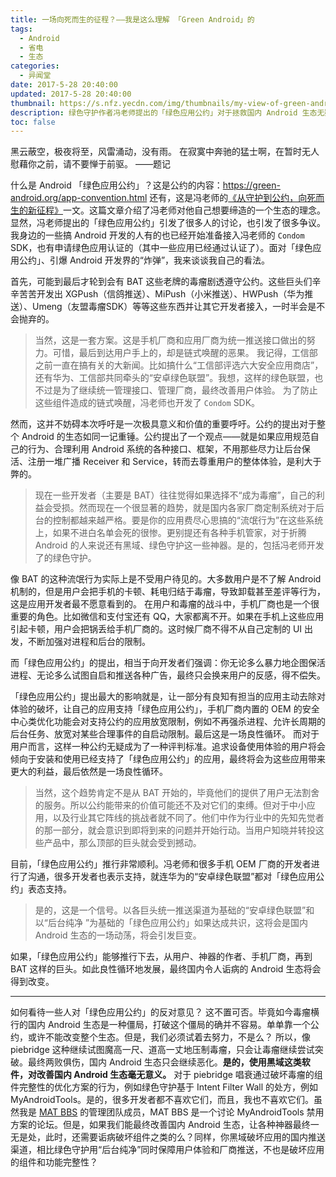 ```yaml
---
title: 一场向死而生的征程？——我是这么理解 「Green Android」的
tags:
  - Android
  - 省电
  - 生态
categories:
  - 异闻堂
date: 2017-5-28 20:40:00
updated: 2017-5-28 20:40:00
thumbnail: https://s.nfz.yecdn.com/img/thumbnails/my-view-of-green-android.png!blogth
description: 绿色守护作者冯老师提出的「绿色应用公约」对于拯救国内 Android 生态无疑是具有很大意义的。「绿色应用公约」很可能能局部改变国内毒瘤横行的现状。
toc: false
---
```


黑云蔽空，极夜将至，风雷涌动，没有雨。 在寂寞中奔驰的猛士啊，在暂时无人慰藉你之前，请不要惮于前驱。
——题记

<!-- more -->

什么是 Android 「绿色应用公约」？这是公约的内容：https://green-android.org/app-convention.html
还有，这是冯老师的[《从守护到公约，向死而生的新征程》](https://zhuanlan.zhihu.com/p/26689473)一文。这篇文章介绍了冯老师对他自己想要缔造的一个生态的理念。
显然，冯老师提出的「绿色应用公约」引发了很多人的讨论，也引发了很多争议。我身边的一些搞 Android 开发的人有的也已经开始准备接入冯老师的 `Condom` SDK，也有申请绿色应用认证的（其中一些应用已经通过认证了）。面对「绿色应用公约」、引爆 Android 开发界的“炸弹”，我来谈谈我自己的看法。

首先，可能到最后才轮到会有 BAT 这些老牌的毒瘤剧透遵守公约。这些巨头们辛辛苦苦开发出 XGPush（信鸽推送）、MiPush（小米推送）、HWPush（华为推送）、Umeng（友盟毒瘤SDK）等等这些东西并让其它开发者接入，一时半会是不会抛弃的。

> 当然，这是一套方案。这是手机厂商和应用厂商为统一推送接口做出的努力。可惜，最后到达用户手上的，却是链式唤醒的恶果。
> 我记得，工信部之前一直在搞有关的大新闻。比如搞什么“工信部评选六大安全应用商店”，还有华为、工信部共同牵头的“安卓绿色联盟”。我想，这样的绿色联盟，也不过是为了继续统一管理接口、管理厂商，最终改善用户体验。
> 为了防止这些组件造成的链式唤醒，冯老师也开发了 `Condom` SDK。

然而，这并不妨碍本次呼吁是一次极具意义和价值的重要呼吁。公约的提出对于整个 Android 的生态如同一记重锤。公约提出了一个观点——就是如果应用规范自己的行为、合理利用 Android 系统的各种接口、框架，不用那些尽力让后台保活、注册一堆广播 Receiver 和 Service，转而去尊重用户的整体体验，是利大于弊的。

> 现在一些开发者（主要是 BAT）往往觉得如果选择不“成为毒瘤”，自己的利益会受损。然而现在一个很显著的趋势，就是国内各家厂商定制系统对于后台的控制都越来越严格。要是你的应用费尽心思搞的“流氓行为”在这些系统上，如果不进白名单会死的很惨。更别提还有各种手机管家，对于折腾 Android 的人来说还有黑域、绿色守护这一些神器。是的，包括冯老师开发了的绿色守护。

像 BAT 的这种流氓行为实际上是不受用户待见的。大多数用户是不了解 Android 机制的，但是用户会把手机的卡顿、耗电归结于毒瘤，导致卸载甚至差评等行为，这是应用开发者最不愿意看到的。
在用户和毒瘤的战斗中，手机厂商也是一个很重要的角色。比如微信和支付宝还有 QQ，大家都离不开。如果在手机上这些应用引起卡顿，用户会把锅丢给手机厂商的。这时候厂商不得不从自己定制的 UI 出发，不断加强对进程和后台的限制。

而「绿色应用公约」的提出，相当于向开发者们强调：你无论多么暴力地企图保活进程、无论多么试图自启和推送各种广告，最终只会换来用户的反感，得不偿失。

「绿色应用公约」提出最大的影响就是，让一部分有良知有担当的应用主动去除对体验的破坏，让自己的应用支持「绿色应用公约」，手机厂商内置的 OEM 的安全中心类优化功能会对支持公约的应用放宽限制，例如不再强杀进程、允许长周期的后台任务、放宽对某些合理事件的自启动限制。最后这是一场良性循环。
而对于用户而言，这样一种公约无疑成为了一种评判标准。追求设备使用体验的用户将会倾向于安装和使用已经支持了「绿色应用公约」的应用，最终将会为这些应用带来更大的利益，最后依然是一场良性循环。

> 当然，这个趋势肯定不是从 BAT 开始的，毕竟他们的提供了用户无法割舍的服务。所以公约能带来的价值可能还不及对它们的束缚。但对于中小应用，以及行业其它阵线的挑战者就不同了。他们中作为行业中的先知先觉者的那一部分，就会意识到即将到来的问题并开始行动。当用户知晓并转投这些产品中，那么顶部的巨头就会受到撼动。

目前，「绿色应用公约」推行非常顺利。冯老师和很多手机 OEM 厂商的开发者进行了沟通，很多开发者也表示支持，就连华为的“安卓绿色联盟”都对「绿色应用公约」表态支持。

> 是的，这是一个信号。以各巨头统一推送渠道为基础的“安卓绿色联盟”和以“后台纯净
”为基础的「绿色应用公约」如果达成共识，这将会是国内 Android 生态的一场动荡，将会引发巨变。

如果，「绿色应用公约」能够推行下去，从用户、神器的作者、手机厂商，再到 BAT 这样的巨头。如此良性循环地发展，最终国内令人诟病的 Android 生态将会得到改变。

----

如何看待一些人对「绿色应用公约」的反对意见？
这不置可否。毕竟如今毒瘤横行的国内 Android 生态是一种僵局，打破这个僵局的确并不容易。单单靠一个公约，或许不能改变整个生态。但是，我们必须试着去努力，不是么？
所以，像 piebridge 这种继续试图魔高一尺、道高一丈地压制毒瘤，只会让毒瘤继续尝试突破。最终两败俱伤，国内 Android 生态只会继续恶化。**是的，使用黑域这类软件，对改善国内 Android 生态毫无意义。**
对于 piebridge 唱衰通过破坏毒瘤的组件完整性的优化方案的行为，例如绿色守护基于 Intent Filter Wall 的处方，例如 MyAndroidTools。是的，很多开发者都不喜欢它们，而且，我也不喜欢它们。虽然我是 [MAT BBS](https://mat.letitfly.me) 的管理团队成员，MAT BBS 是一个讨论 MyAndroidTools 禁用方案的论坛。但是，如果我们能最终改善国内 Android 生态，让各种神器最终一无是处，此时，还需要诟病破坏组件之类的么？同样，你黑域破坏应用的国内推送渠道，相比绿色守护用“后台纯净”同时保障用户体验和厂商推送，不也是破坏应用的组件和功能完整性？
